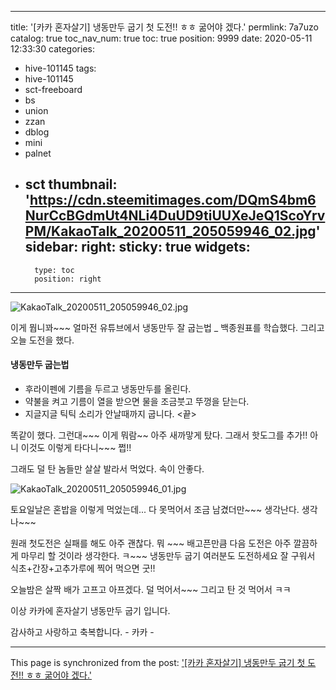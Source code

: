 
---
title: '[카카 혼자살기] 냉동만두 굽기 첫 도전!! ㅎㅎ  굶어야 겠다.'
permlink: 7a7uzo
catalog: true
toc_nav_num: true
toc: true
position: 9999
date: 2020-05-11 12:33:30
categories:
- hive-101145
tags:
- hive-101145
- sct-freeboard
- bs
- union
- zzan
- dblog
- mini
- palnet
- sct
thumbnail: 'https://cdn.steemitimages.com/DQmS4bm6NurCcBGdmUt4NLi4DuUD9tiUUXeJeQ1ScoYrvPM/KakaoTalk_20200511_205059946_02.jpg'
sidebar:
    right:
        sticky: true
widgets:
    -
        type: toc
        position: right
---


![KakaoTalk_20200511_205059946_02.jpg](https://cdn.steemitimages.com/DQmS4bm6NurCcBGdmUt4NLi4DuUD9tiUUXeJeQ1ScoYrvPM/KakaoTalk_20200511_205059946_02.jpg)

이게 뭡니꽈~~~
얼마전 유튜브에서 냉동만두 잘 굽는법 _ 백종원표를 
학습했다.  그리고 오늘 도전을 했다. 

#### 냉동만두 굽는법
-  후라이펜에 기름을  두르고 냉동만두를 올린다.
-  약불을 켜고 기름이 열을 받으면 물을 조금붓고 뚜껑을 닫는다.
-  지글지글 틱틱 소리가 안날때까지 굽니다.  <끝>

똑같이 했다.  그런대~~~  이게 뭐람~~
아주 새까맣게 탔다.  그래서 핫도그를 추가!!
아니 이것도 이렇게 타다니~~~  쩝!!

그래도 덜 탄 놈들만 살살 발라서 먹었다. 
속이 안좋다. 

![KakaoTalk_20200511_205059946_01.jpg](https://cdn.steemitimages.com/DQmSsSTyXf8aiSwyLfTA4rMYwwj1YY8ACyNdQdPbGBUoqD1/KakaoTalk_20200511_205059946_01.jpg)

토요일날은 혼밥을 이렇게 먹었는데...
다 못먹어서 조금 남겼더만~~~ 생각난다.  생각나~~~

원래 첫도전은 실패를 해도 아주 괜찮다. 
뭐 ~~~ 배고픈만큼 다음 도전은 아주 깔끔하게 마무리 할 것이라 생각한다. 
ㅋ~~~ 냉동만두 굽기 여러분도 도전하세요
잘 구워서 식초+간장+고추가루에 찍어 먹으면 굿!!

오늘밤은 살짝 배가 고프고 아프겠다.
덜 먹어서~~~ 그리고 탄 것 먹어서 ㅋㅋ

이상 카카에 혼자살기 냉동만두 굽기 입니다. 

감사하고 사랑하고 축복합니다.  - 카카 -

- - -

This page is synchronized from the post: ['[카카 혼자살기] 냉동만두 굽기 첫 도전!! ㅎㅎ  굶어야 겠다.'](https://steemit.com/@kibumh/7a7uzo)
